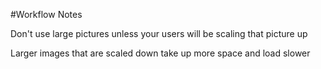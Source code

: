 #Workflow Notes

Don't use large pictures unless your users will be scaling that picture up

Larger images that are scaled down take up more space and load slower
